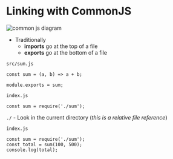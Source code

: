 # Linking with CommonJS
![common js diagram](https://i.imgur.com/chPPL8j.png)

* Traditionally
    - **imports** go at the top of a file
    - **exports** go at the bottom of a file

`src/sum.js`

```
const sum = (a, b) => a + b;

module.exports = sum;
```

`index.js`

```
const sum = require('./sum');
```

`./` - Look in the current directory (_this is a relative file reference_)

`index.js`

```
const sum = require('./sum');
const total = sum(100, 500);
console.log(total);
```
